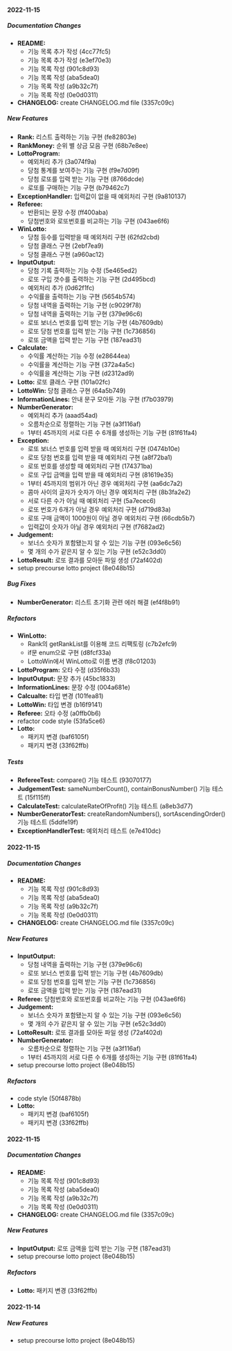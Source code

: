 #### 2022-11-15

##### Documentation Changes

* **README:**
  *  기능 목록 추가 작성 (4cc77fc5)
  *  기능 목록 추가 작성 (e3ef70e3)
  *  기능 목록 작성 (901c8d93)
  *  기능 목록 작성 (aba5dea0)
  *  기능 목록 작성 (a9b32c7f)
  *  기능 목록 작성 (0e0d0311)
* **CHANGELOG:**  create CHANGELOG.md file (3357c09c)

##### New Features

* **Rank:**  리스트 출력하는 기능 구현 (fe82803e)
* **RankMoney:**  순위 별 상금 모음 구현 (68b7e8ee)
* **LottoProgram:**
  *  예외처리 추가 (3a074f9a)
  *   당첨 통계를 보여주는 기능 구현 (f9e7d09f)
  *   당첨 로또를 입력 받는 기능 구현 (8766dcde)
  *   로또를 구매하는 기능 구현 (b79462c7)
* **ExceptionHandler:**  입력값이 없을 때 예외처리 구현 (9a810137)
* **Referee:**
  *  반환되는 문장 수정 (ff400aba)
  *  당첨번호와 로또번호를 비교하는 기능 구현 (043ae6f6)
* **WinLotto:**
  *  당첨 등수를 입력받을 때 예외처리 구현 (62fd2cbd)
  *  당첨 클래스 구현 (2ebf7ea9)
  *  당첨 클래스 구현 (a960ac12)
* **InputOutput:**
  *  당첨 기록 출력하는 기능 수정 (5e465ed2)
  *  로또 구입 갯수를 출력하는 기능 구현 (2d495bcd)
  *  예외처리 추가 (0d62f1fc)
  *  수익률을 출력하는 기능 구현 (5654b574)
  *  당첨 내역을 출력하는 기능 구현 (c9029f78)
  *  당첨 내역을 출력하는 기능 구현 (379e96c6)
  *  로또 보너스 번호를 입력 받는 기능 구현 (4b7609db)
  *  로또 당첨 번호를 입력 받는 기능 구현 (1c736856)
  *  로또 금액을 입력 받는 기능 구현 (187ead31)
* **Calculate:**
  *  수익률 계산하는 기능 수정 (e28644ea)
  *  수익률을 계산하는 기능 구현 (372a4a5c)
  *  수익률을 계산하는 기능 구현 (d2312ad9)
* **Lotto:**  로또 클래스 구현 (101a02fc)
* **LottoWin:**  당첨 클래스 구현 (64a5b749)
* **InformationLines:**  안내 문구 모아둔 기능 구현 (f7b03979)
* **NumberGenerator:**
  *  예외처리 추가 (aaad54ad)
  *  오름차순으로 정렬하는 기능 구현 (a3f116af)
  *  1부터 45까지의 서로 다른 수 6개를 생성하는 기능 구현 (81f61fa4)
* **Exception:**
  *   로또 보너스 번호를 입력 받을 때 예외처리 구현 (0474b10e)
  *   로또 당첨 번호를 입력 받을 때 예외처리 구현 (a8f72ba1)
  *   로또 번호를 생성할 때 예외처리 구현 (174371ba)
  *   로또 구입 금액을 입력 받을 때 예외처리 구현 (81619e35)
  *  1부터 45까지의 범위가 아닌 경우 예외처리 구현 (aa6dc7a2)
  *  콤마 사이의 글자가 숫자가 아닌 경우 예외처리 구현 (8b3fa2e2)
  *  서로 다른 수가 아닐 때 예외처리 구현 (5a7ecec6)
  *  로또 번호가 6개가 아닐 경우 예외처리 구현 (d719d83a)
  *  로또 구매 금액이 1000원이 아닐 경우 예외처리 구현 (66cdb5b7)
  *  입력값이 숫자가 아닐 경우 예외처리 구현 (f7682ad2)
* **Judgement:**
  *  보너스 숫자가 포함됐는지 알 수 있는 기능 구현 (093e6c56)
  *  몇 개의 수가 같은지 알 수 있는 기능 구현 (e52c3dd0)
* **LottoResult:**  로또 결과를 모아둔 파일 생성 (72af402d)
*  setup precourse lotto project (8e048b15)

##### Bug Fixes

* **NumberGenerator:**  리스트 초기화 관련 에러 해결 (ef4f8b91)

##### Refactors

* **WinLotto:**
  *  Rank의 getRankList를 이용해 코드 리팩토링 (c7b2efc9)
  *  if문 enum으로 구현 (d8fcf33a)
  *  LottoWin에서 WinLotto로 이름 변경 (f8c01203)
* **LottoProgram:**  오타 수정 (d35f6b33)
* **InputOutput:**  문장 추가 (45bc1833)
* **InformationLines:**  문장 수정 (004a681e)
* **Calcualte:**  타입 변경 (101fea81)
* **LottoWin:**  타입 변경 (b16f9141)
* **Referee:**  오타 수정 (a0ffb0b6)
*  refactor code style (53fa5ce6)
* **Lotto:**
  *  패키지 변경 (baf6105f)
  *  패키지 변경 (33f62ffb)

##### Tests

* **RefereeTest:**  compare() 기능 테스트 (93070177)
* **JudgementTest:**  sameNumberCount(), containBonusNumber() 기능 테스트 (15f115ff)
* **CalculateTest:**  calculateRateOfProfit() 기능 테스트 (a8eb3d77)
* **NumberGeneratorTest:**  createRandomNumbers(), sortAscendingOrder() 기능 테스트 (5ddfe19f)
* **ExceptionHandlerTest:**  예외처리 테스트 (e7e410dc)

#### 2022-11-15

##### Documentation Changes

* **README:**
  *  기능 목록 작성 (901c8d93)
  *  기능 목록 작성 (aba5dea0)
  *  기능 목록 작성 (a9b32c7f)
  *  기능 목록 작성 (0e0d0311)
* **CHANGELOG:**  create CHANGELOG.md file (3357c09c)

##### New Features

* **InputOutput:**
  *  당첨 내역을 출력하는 기능 구현 (379e96c6)
  *  로또 보너스 번호를 입력 받는 기능 구현 (4b7609db)
  *  로또 당첨 번호를 입력 받는 기능 구현 (1c736856)
  *  로또 금액을 입력 받는 기능 구현 (187ead31)
* **Referee:**  당첨번호와 로또번호를 비교하는 기능 구현 (043ae6f6)
* **Judgement:**
  *  보너스 숫자가 포함됐는지 알 수 있는 기능 구현 (093e6c56)
  *  몇 개의 수가 같은지 알 수 있는 기능 구현 (e52c3dd0)
* **LottoResult:**  로또 결과를 모아둔 파일 생성 (72af402d)
* **NumberGenerator:**
  *  오름차순으로 정렬하는 기능 구현 (a3f116af)
  *  1부터 45까지의 서로 다른 수 6개를 생성하는 기능 구현 (81f61fa4)
*  setup precourse lotto project (8e048b15)

##### Refactors

*  code style (50f4878b)
* **Lotto:**
  *  패키지 변경 (baf6105f)
  *  패키지 변경 (33f62ffb)

#### 2022-11-15

##### Documentation Changes

* **README:**
  *  기능 목록 작성 (901c8d93)
  *  기능 목록 작성 (aba5dea0)
  *  기능 목록 작성 (a9b32c7f)
  *  기능 목록 작성 (0e0d0311)
* **CHANGELOG:**  create CHANGELOG.md file (3357c09c)

##### New Features

* **InputOutput:**  로또 금액을 입력 받는 기능 구현 (187ead31)
*  setup precourse lotto project (8e048b15)

##### Refactors

* **Lotto:**  패키지 변경 (33f62ffb)

#### 2022-11-14

##### New Features

*  setup precourse lotto project (8e048b15)

